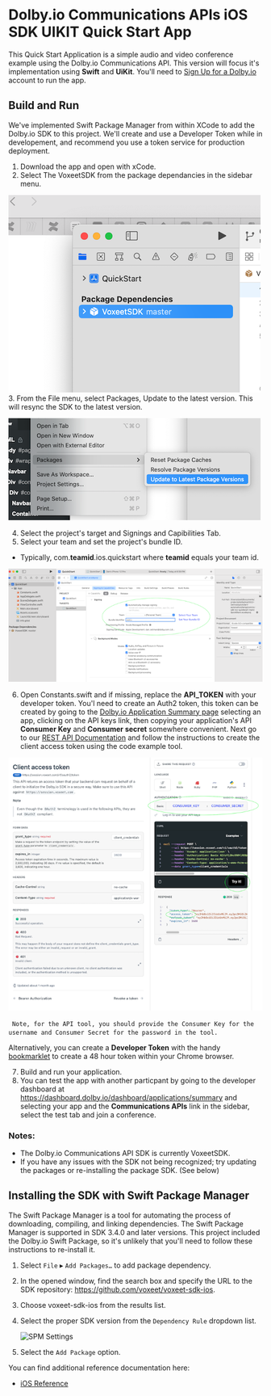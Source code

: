 # Dolby.io Communications APIs iOS SDK UIKIT Quick Start App
This Quick Start Application is a simple audio and video conference example using the Dolby.io Communications API. This version will focus it's implementation using **Swift** and **UiKit**.  You'll need to [Sign Up for a Dolby.io](https://www.dolby.io/signup) account to run the app. 
## Build and Run
We've implemented Swift Package Manager from within XCode to add the Dolby.io SDK to this project.  We'll create and use a Developer Token while in developement, and recommend you use a token service for production deployment. 

1. Download the app and open with xCode.
2. Select The VoxeetSDK from the package dependancies in the sidebar menu.

![Select the SDK](./wiki-select-sdk.png)
3. From the File menu, select Packages, Update to the latest version. This will resync the SDK to the latest version.
  
 ![Select the SDK](./wiki-update-pkg.png)

4. Select the project's target and Signings and Capibilities Tab.
5. Select your team and set the project's bundle ID.
  - Typically, com.**teamid**.ios.quickstart where **teamid** equals your team id.

![Xcode Build Setting](./wiki-quickstart-bundleid.png)

6. Open Constants.swift and if missing, replace the **API_TOKEN** with your developer token.  You'l need to create an Auth2 token, this token can be created by going to the [Dolby.io Application Summary page](https://dashboard.dolby.io) selecting an app, clicking on the API keys link, then copying your application's API **Consumer Key** and **Consumer secret** somewhere convenient.  Next go to our [REST API Documentation](https://docs.dolby.io/communications-apis/reference/get-client-access-token) and follow the instructions to create the client access token using the code example tool. 

![Xcode Build Setting](./wiki-access-token.png)


  ``` Note, for the API tool, you should provide the Consumer Key for the username and Consumer Secret for the password in the tool.```        
  
Alternatively, you can create a **Developer Token** with the handy [bookmarklet](https://developer-token-dolbyio.netlify.app) to create a 48 hour token within your Chrome browser.
  
  
7. Build and run your application.
8. You can test the app with another particpant by going to the developer dashboard at https://dashboard.dolby.io/dashboard/applications/summary and selecting your app and the **Communications APIs** link in the sidebar, select the test tab and join a conference.

### Notes:
- The Dolby.io Communications API SDK is currently VoxeetSDK. 
- If you have any issues with the SDK not being recognized; try updating the packages or re-installing the package SDK. (See below)

 
## Installing the SDK with Swift Package Manager

The Swift Package Manager is a tool for automating the process of downloading, compiling, and linking dependencies. The Swift Package Manager is supported in SDK 3.4.0 and later versions. This project included the Dolby.io Swift Package, so it's unlikely that you'll need to follow these instructions to re-install it. 

1. Select `File` ▸ `Add Packages…` to add package dependency.

2. In the opened window, find the search box and specify the URL to the SDK repository: https://github.com/voxeet/voxeet-sdk-ios.

3. Choose voxeet-sdk-ios from the results list.

4. Select the proper SDK version from the `Dependency Rule` dropdown list.
   
    ![SPM Settings](./wiki-spm-install.png)

5. Select the `Add Package` option.

You can find additional reference documentation here:
- [iOS Reference](https://docs.dolby.io/communications/docs/ios-client-sdk-voxeetsdk)